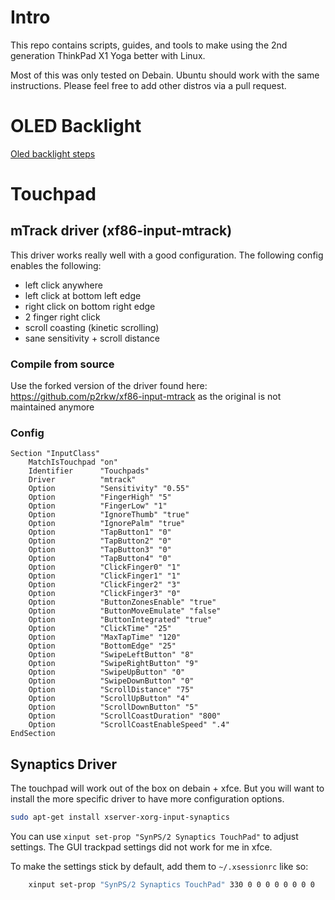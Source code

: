 # Intro

This repo contains scripts, guides, and tools to make using the 2nd generation ThinkPad X1 Yoga better with Linux. 

Most of this was only tested on Debain. Ubuntu should work with the same instructions. Please feel free to add other distros via a pull request. 

# OLED Backlight
[Oled backlight steps](brightness-OLED/)

# Touchpad 

## mTrack driver (xf86-input-mtrack)
This driver works really well with a good configuration. 
The following config enables the following:
 - left click anywhere
 - left click at bottom left edge
 - right click on bottom right edge 
 - 2 finger right click
 - scroll coasting (kinetic scrolling)
 - sane sensitivity + scroll distance


### Compile from source

Use the forked version of the driver found here: https://github.com/p2rkw/xf86-input-mtrack as the original is not maintained anymore

### Config

```xf86conf
Section "InputClass"
    MatchIsTouchpad "on"
    Identifier      "Touchpads"
    Driver          "mtrack"
    Option          "Sensitivity" "0.55"
    Option          "FingerHigh" "5"
    Option          "FingerLow" "1"
    Option          "IgnoreThumb" "true"
    Option          "IgnorePalm" "true"
    Option          "TapButton1" "0"
    Option          "TapButton2" "0"
    Option          "TapButton3" "0"
    Option          "TapButton4" "0"
    Option          "ClickFinger0" "1"
    Option          "ClickFinger1" "1"
    Option          "ClickFinger2" "3"
    Option          "ClickFinger3" "0"
    Option          "ButtonZonesEnable" "true"
    Option          "ButtonMoveEmulate" "false"
    Option          "ButtonIntegrated" "true"
    Option          "ClickTime" "25"
    Option          "MaxTapTime" "120"
    Option          "BottomEdge" "25"
    Option          "SwipeLeftButton" "8"
    Option          "SwipeRightButton" "9"
    Option          "SwipeUpButton" "0"
    Option          "SwipeDownButton" "0"
    Option          "ScrollDistance" "75"
    Option          "ScrollUpButton" "4"
    Option          "ScrollDownButton" "5"
    Option          "ScrollCoastDuration" "800"
    Option          "ScrollCoastEnableSpeed" ".4"
EndSection

```


## Synaptics Driver

The touchpad will work out of the box on debain + xfce. But you will want to install the more specific driver to have more configuration options. 

```bash
sudo apt-get install xserver-xorg-input-synaptics 
```

You can use `xinput set-prop "SynPS/2 Synaptics TouchPad"` to adjust settings. The GUI trackpad settings did not work for me in xfce. 

To make the settings stick by default, add them to `~/.xsessionrc` like so: 
```bash 
    xinput set-prop "SynPS/2 Synaptics TouchPad" 330 0 0 0 0 0 0 0 0
```
